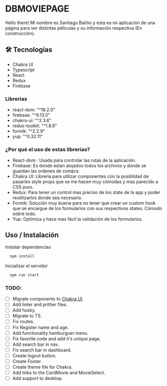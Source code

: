 # DBMOVIEPAGE

Hello there! Mi nombre es Santiago Baliño y esta es mi aplicación de una página para ver distintas péliculas y su información respectiva (En construcción).

## 🛠 Tecnologías

-   Chakra UI
-   Typescript
-   React
-   Redux
-   Firebase

### Librerias

-   react-dom: "^18.2.0"
-   firebase: "^9.13.0"
-   chakra-ui: "^2.3.6"
-   redux-toolkit: "^1.8.6"
-   formik: "^2.2.9"
-   yup: "^0.32.11"

### ¿Por qué el uso de estas librerias?

-   React-dom : Usada para controlar las rutas de la aplicación.
-   Firebase: Es donde estan alojados todos los archivos y donde se guardan las ordenes de compra.
-   Chakra UI: Libreria para utilizar componentes con la posiblidad de pasarles style props que se me hacen muy cómodas y mas parecido a CSS puro.
-   Redux: Para tener un control mas preciso de los state de la app y poder reutilizarlos donde sea necesario.
-   Formik: Solución muy buena para no tener que crear un custom hook que se encargue de los formularios con sus respectivos states. Cómodo sobre todo.
-   Yup: Optimiza y hace mas fácil la validación de los formularios.

## Uso / Instalación

Instalar dependencias

```bash
  npm install
```

Inicializar el servidor

```bash
  npm run start
```

### **TODO:**

-   [ ] Migrate components to [Chakra UI](https://chakra-ui.com/).
-   [ ] Add linter and prittier files.
-   [ ] Add husky.
-   [ ] Migrate to TS.
-   [ ] Fix routes.
-   [ ] Fix Register name and age.
-   [ ] Add functionality hamburguer menu.
-   [ ] Fix favorite code and add it's unique page.
-   [ ] Add search bar in nav.
-   [ ] Fix search bar in dashboard.
-   [ ] Create logout button.
-   [ ] Create Footer.
-   [ ] Create theme file for Chakra.
-   [ ] Add links to the CardMovie and MovieSelect.
-   [ ] Add support to desktop.
